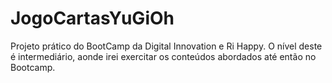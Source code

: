 # JogoCartasYuGiOh
Projeto prático do BootCamp da Digital Innovation e Ri Happy. O nível deste é intermediário, aonde irei exercitar os conteúdos abordados até então no Bootcamp.
